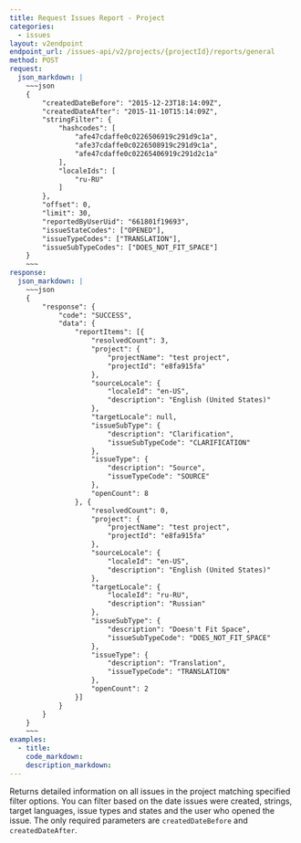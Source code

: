 ```yaml
---
title: Request Issues Report - Project
categories:
  - issues
layout: v2endpoint
endpoint_url: /issues-api/v2/projects/{projectId}/reports/general
method: POST
request:
  json_markdown: |
    ~~~json
    {
        "createdDateBefore": "2015-12-23T18:14:09Z",
        "createdDateAfter": "2015-11-10T15:14:09Z",
        "stringFilter": {
            "hashcodes": [
                "afe47cdaffe0c0226506919c291d9c1a",
                "afe37cdaffe0c0226508919c291d9c1a",
                "afe47cdaffe0c02265406919c291d2c1a"
            ],
            "localeIds": [
                "ru-RU"
            ]
        },
        "offset": 0,
        "limit": 30,
        "reportedByUserUid": "661801f19693",
        "issueStateCodes": ["OPENED"],
        "issueTypeCodes": ["TRANSLATION"],
        "issueSubTypeCodes": ["DOES_NOT_FIT_SPACE"]
    }
    ~~~
response:
  json_markdown: |
    ~~~json
    {
        "response": {
            "code": "SUCCESS",
            "data": {
                "reportItems": [{
                    "resolvedCount": 3,
                    "project": {
                        "projectName": "test project",
                        "projectId": "e8fa915fa"
                    },
                    "sourceLocale": {
                        "localeId": "en-US",
                        "description": "English (United States)"
                    },
                    "targetLocale": null,
                    "issueSubType": {
                        "description": "Clarification",
                        "issueSubTypeCode": "CLARIFICATION"
                    },
                    "issueType": {
                        "description": "Source",
                        "issueTypeCode": "SOURCE"
                    },
                    "openCount": 8
                }, {
                    "resolvedCount": 0,
                    "project": {
                        "projectName": "test project",
                        "projectId": "e8fa915fa"
                    },
                    "sourceLocale": {
                        "localeId": "en-US",
                        "description": "English (United States)"
                    },
                    "targetLocale": {
                        "localeId": "ru-RU",
                        "description": "Russian"
                    },
                    "issueSubType": {
                        "description": "Doesn't Fit Space",
                        "issueSubTypeCode": "DOES_NOT_FIT_SPACE"
                    },
                    "issueType": {
                        "description": "Translation",
                        "issueTypeCode": "TRANSLATION"
                    },
                    "openCount": 2
                }]
            }
        }
    }
    ~~~
examples:
  - title:
    code_markdown:
    description_markdown:
---
```


Returns detailed information on all issues in the project matching specified filter options. You can filter based on the date issues were created, strings, target languages, issue types and states and the user who opened the issue. The only required parameters are `createdDateBefore` and `createdDateAfter`.